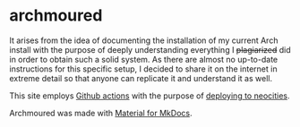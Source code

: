 # archmoured

It arises from the idea of documenting the installation of my current Arch install with the purpose of deeply understanding everything I ~~plagiarized~~ did in order to obtain such a solid system. As there are almost no up-to-date instructions for this 
specific setup, I decided to share it on the internet in extreme detail so that anyone can replicate it and understand it as well.

This site employs [Github actions](https://github.com/features/actions) with the purpose of 
[deploying to neocities](https://github.com/bcomnes/deploy-to-neocities).

Archmoured was made with [Material for MkDocs](https://squidfunk.github.io/mkdocs-material/).